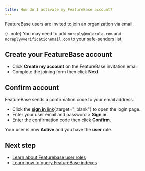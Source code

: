```yaml
---
title: How do I activate my FeatureBase account?
---
```


FeatureBase users are invited to join an organization via email.

{: .note}
You may need to add `noreply@molecula.com` and `noreply@verificationemail.com` to your safe-senders list.

## Create your FeatureBase account

* Click **Create my account** on the FeatureBase invitation email
* Complete the joining form then click **Next**

## Confirm account

FeatureBase sends a confirmation code to your email address.

* Click the [**sign in** link](https://cloud.featurebase.com/login){:target="_blank"} to open the login page.
* Enter your user email and password > **Sign in**.
* Enter the confirmation code then click **Confirm**.

Your user is now **Active** and you have the **user** role.

## Next step

* [Learn about Featurebase user roles](/cloud/cloud-configuration/cloud-user-roles-ref)
* [Learn how to query FeatureBase indexes](/cloud/query-cloud-data/querydata)
